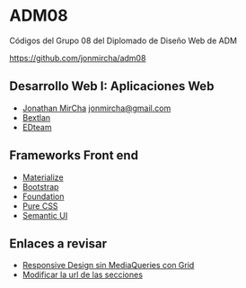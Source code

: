 # ADM08

Códigos del Grupo 08 del Diplomado de Diseño Web de ADM

https://github.com/jonmircha/adm08

## Desarrollo Web I: Aplicaciones Web

* [Jonathan MirCha](http://jonmircha.com/) <jonmircha@gmail.com>
* [Bextlan](http://bextlan.com)
* [EDteam](http://ed.team)

## Frameworks Front end

* [Materialize](http://materializecss.com/)
* [Bootstrap](https://getbootstrap.com/)
* [Foundation](foundation.zurb.com)
* [Pure CSS](https://purecss.io/)
* [Semantic UI](https://semantic-ui.com/)

## Enlaces a revisar

* [Responsive Design sin MediaQueries con Grid](https://ed.team/blog/responsive-design-con-grid-css-y-sin-media-queries)
* [Modificar la url de las secciones](https://www.youtube.com/watch?v=HsmYkJ1qlHE&index=44&list=PLvq-jIkSeTUbxAO7uRoeNHH6ZCyjr7xq2)
